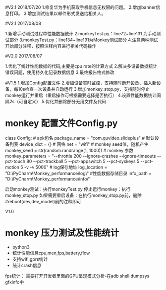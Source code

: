 #V2.1 2018/07/20
1.修复华为手机获取手机信息无权限的问题。
2.增加banner信息打印。
3.增加测试结果以邮件形式发送给相关人。

#V2.1 2017/08/08

1.新增手动测试过程中性能数据统计
2.monkeyTest.py：line72~line131 为手动测试部分
3.monkeyTest.py：line134~line191为Monkey测试部分
4.注意两种测试开始部分注释，按照注释内容进行相关代码操作


#V2.0  2017/08/07

1.优化了统计性能数据的代码,主要是cpu rate的计算方式
2.解决多设备数据统计错误问题，使用持久化记录数据信息
3.最终报告格式修改



#V1.5
1.增加Config配置文件
2.增加设备实时监控，支持随时断开设备、插入新设备，每10s检查一次设备并自动运行
3.增加monkey_stop.py，支持随时停止monkey运行并重启（重启操作可根据需要选择是否执行）
4.设置性能数据统计间隔2s（可自定义）
5.优化并删除部分无用文件及代码

# monkey 配置文件Config.py
class Config:
    # apk包名
    package_name = "com.quvideo.slideplus"
    # 默认设备列表
    device_dict = {}
    # 网络
    net = "wifi"
    # monkey seed值，随机产生
    monkey_seed = str(random.randrange(1, 1000))
    # monkey 参数
    monkey_parameters = "--throttle 200 --ignore-crashes --ignore-timeouts --pct-touch 80 --pct-trackball 5 --pct-appswitch 5 --pct-syskeys 5 --pct-motion 5 -v -v 5000"
    # log保存地址
    log_location = "D:\\PyCharm\\Monkey_performance\\log\\"
    #性能数据存储目录
    info_path = "D:\\PyCharm\\Monkey_performance\\info\\"
    

启动monkey测试：执行monkeyTest.py
停止运行monkey：执行monkey_stop.py
如果需要重启设备：在执行monkey_stop.py前，删除#reboot(dev,dev_model)前的注释即可
    

V1.0
# monkey 压力测试及性能统计
* python3 
* 统计性能信息cpu,men,fps,battery,flow
* 支持wifi,gprs统计
* 统计crash信息
 
fps统计：
需要打开开发者里面的GPU呈现模式分析-在adb shell dumpsys gfxinfo中
